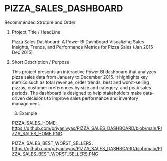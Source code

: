 # PIZZA_SALES_DASHBOARD
Recommended Struture and Order
1. Project Title / HeadLine
   
   Pizza Sales Dashboard: A Power BI Dashboard Visualizing Sales Insights, Trends, and Performance Metrics for Pizza Sales (Jan 2015 - Dec 2015)

2. Short Description / Purpose

   This project presents an interactive Power BI dashboard that analyzes pizza sales data from January to December 2015. It highlights key metrics such as total revenue, order trends, best and worst-selling pizzas, customer preferences by size and category, and peak sales periods. The dashboard is designed to help stakeholders make data-driven decisions to improve sales performance and inventory management.

   3. Example

   PIZZA_SALES_HOME: https://github.com/priyanivyas/PIZZA_SALES_DASHBOARD/blob/main/PIZZA_SALES_HOME.PNG

   PIZZA_SALES_BEST_WORST_SELLERS: https://github.com/priyanivyas/PIZZA_SALES_DASHBOARD/blob/main/PIZZA_SALES_BEST_WORST_SELLERS.PNG
   
